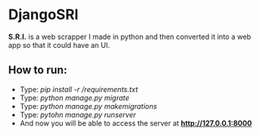 # DjangoSRI
<strong>S.R.I.</strong> is a web scrapper I made in python and then converted it into a web app so that it could have an UI.

## How to run:
- Type: _pip install -r /requirements.txt_ 
- Type: _python manage.py migrate_
- Type: _python manage.py makemigrations_
- Type: _pytohn manage.py runserver_
- And now you will be able to access the server at <strong>http://127.0.0.1:8000</strong>
